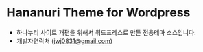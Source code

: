 # Hananuri Theme for Wordpress
* 하나누리 사이트 개편을 위해서 워드프레스로 만든 전용테마 소스입니다.
* 개발자연락처 (jwj0831@gmail.com)
